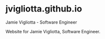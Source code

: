 # jvigliotta.github.io
Jamie Vigliotta - Software Engineer

Website for Jamie Vigliotta, Software Engineer.
